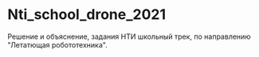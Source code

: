 # Nti_school_drone_2021
Решение и объяснение, задания НТИ школьный трек, по направлению "Летатющая робототехника".
